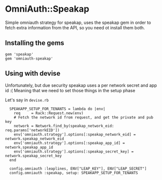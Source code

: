 # OmniAuth::Speakap

Simple omniauth strategy for speakap, uses the speakap gem in order to fetch extra information from the API, so you need ot install them both.

## Installing the gems

```
gem 'speakap'
gem 'omniauth-speakap'
```

## Using with devise

Unfortunately, but due security speakap uses a per network secret and app id :( Meaning that we need to set those things in the setup phase

Let's say in `devise.rb`

```
  SPEAKAPP_SETUP_FOR_TENANTS = lambda do |env|
    req     = Rack::Request.new(env)
    # Fetch the network id from request, and get the private and pub key
    network = Network.find_by(speakap_network_eid: req.params['networkEID'])
    env['omniauth.strategy'].options[:speakap_network_eid] = network.speakap_network_eid
    env['omniauth.strategy'].options[:speakap_app_id] = network.speakap_app_id
    env['omniauth.strategy'].options[:speakap_secret_key] = network.speakap_secret_key
  end

  config.omniauth :leaplines, ENV["LEAP_KEY"], ENV["LEAP_SECRET"]
  config.omniauth :speakap, setup: SPEAKAPP_SETUP_FOR_TENANTS
```
